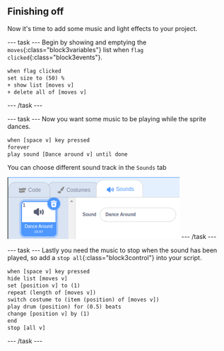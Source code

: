 ## Finishing off

Now it's time to add some music and light effects to your project.

--- task ---
Begin by showing and emptying the `moves`{:class="block3variables"} list when `flag clicked`{:class="block3events"}.

```blocks3
when flag clicked
set size to (50) %
+ show list [moves v]
+ delete all of [moves v]
```
--- /task ---

--- task ---
Now you want some music to be playing while the sprite dances.

```blocks3
when [space v] key pressed
forever
play sound [Dance around v] until done
```

You can choose different sound track in the `Sounds` tab

![sounds_tab](images/sounds_tab.png)
--- /task ---

--- task ---
Lastly you need the music to stop when the sound has been played, so add a `stop all`{:class="block3control"} into your script.

```blocks3
when [space v] key pressed
hide list [moves v]
set [position v] to (1)
repeat (length of [moves v])
switch costume to (item (position) of [moves v])
play drum (position) for (0.5) beats
change [position v] by (1)
end
stop [all v]
```
--- /task ---

